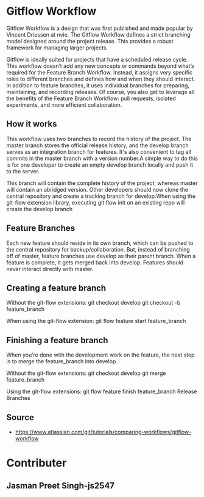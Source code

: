 # Gitflow Workflow

Gitflow Workflow is a design that was first published and made popular by Vincent Driessen at nvie. The Gitflow Workflow defines a strict branching model designed around the project release. This provides a robust framework for managing larger projects.  

Gitflow is ideally suited for projects that have a scheduled release cycle. This workflow doesn’t add any new concepts or commands beyond what’s required for the Feature Branch Workflow. Instead, it assigns very specific roles to different branches and defines how and when they should interact. In addition to feature branches, it uses individual branches for preparing, maintaining, and recording releases. Of course, you also get to leverage all the benefits of the Feature Branch Workflow: pull requests, isolated experiments, and more efficient collaboration.

## How it works

This workflow uses two branches to record the history of the project. The master branch stores the official release history, and the develop branch serves as an integration branch for features. It's also convenient to tag all commits in the master branch with a version number.A simple way to do this is for one developer to create an empty develop branch locally and push it to the server.


This branch will contain the complete history of the project, whereas master will contain an abridged version. Other developers should now clone the central repository and create a tracking branch for develop.When using the git-flow extension library, executing git flow init on an existing repo will create the develop branch

## Feature Branches

Each new feature should reside in its own branch, which can be pushed to the central repository for backup/collaboration. But, instead of branching off of master, feature branches use develop as their parent branch. When a feature is complete, it gets merged back into develop. Features should never interact directly with master.

## Creating a feature branch

Without the git-flow extensions:
git checkout develop
git checkout -b feature_branch

When using the git-flow extension:
git flow feature start feature_branch

## Finishing a feature branch
When you’re done with the development work on the feature, the next step is to merge the feature_branch into develop.

Without the git-flow extensions:
git checkout develop
git merge feature_branch

Using the git-flow extensions:
git flow feature finish feature_branch
Release Branches

## Source
* https://www.atlassian.com/git/tutorials/comparing-workflows/gitflow-workflow

# Contributer

## Jasman Preet Singh-js2547

